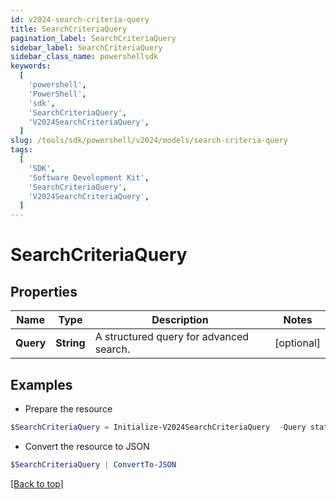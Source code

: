 ```yaml
---
id: v2024-search-criteria-query
title: SearchCriteriaQuery
pagination_label: SearchCriteriaQuery
sidebar_label: SearchCriteriaQuery
sidebar_class_name: powershellsdk
keywords:
  [
    'powershell',
    'PowerShell',
    'sdk',
    'SearchCriteriaQuery',
    'V2024SearchCriteriaQuery',
  ]
slug: /tools/sdk/powershell/v2024/models/search-criteria-query
tags:
  [
    'SDK',
    'Software Development Kit',
    'SearchCriteriaQuery',
    'V2024SearchCriteriaQuery',
  ]
---
```


# SearchCriteriaQuery

## Properties

| Name | Type | Description | Notes |
| --- | --- | --- | --- |
| **Query** | **String** | A structured query for advanced search. | [optional] |

## Examples

- Prepare the resource

```powershell
$SearchCriteriaQuery = Initialize-V2024SearchCriteriaQuery  -Query status:active
```

- Convert the resource to JSON

```powershell
$SearchCriteriaQuery | ConvertTo-JSON
```

[[Back to top]](#)
